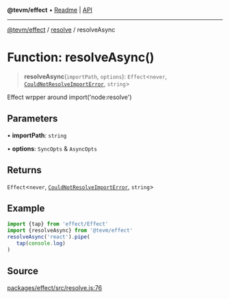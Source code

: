 **@tevm/effect** • [Readme](../../README.md) \| [API](../../modules.md)

***

[@tevm/effect](../../README.md) / [resolve](../README.md) / resolveAsync

# Function: resolveAsync()

> **resolveAsync**(`importPath`, `options`): `Effect`\<`never`, [`CouldNotResolveImportError`](../classes/CouldNotResolveImportError.md), `string`\>

Effect wrpper around import('node:resolve')

## Parameters

• **importPath**: `string`

• **options**: `SyncOpts` & `AsyncOpts`

## Returns

`Effect`\<`never`, [`CouldNotResolveImportError`](../classes/CouldNotResolveImportError.md), `string`\>

## Example

```ts
import {tap} from 'effect/Effect'
import {resolveAsync} from '@tevm/effect'
resolveAsync('react').pipe(
   tap(console.log)
)
````

## Source

[packages/effect/src/resolve.js:76](https://github.com/evmts/tevm-monorepo/blob/main/packages/effect/src/resolve.js#L76)
